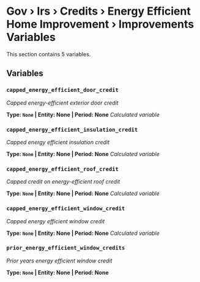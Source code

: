 # Gov › Irs › Credits › Energy Efficient Home Improvement › Improvements Variables

This section contains 5 variables.

## Variables

### `capped_energy_efficient_door_credit`
*Capped energy-efficient exterior door credit*

**Type: `None` | Entity: None | Period: None**
*Calculated variable*

### `capped_energy_efficient_insulation_credit`
*Capped energy efficient insulation credit*

**Type: `None` | Entity: None | Period: None**
*Calculated variable*

### `capped_energy_efficient_roof_credit`
*Capped credit on energy-efficient roof credit*

**Type: `None` | Entity: None | Period: None**
*Calculated variable*

### `capped_energy_efficient_window_credit`
*Capped energy efficient window credit*

**Type: `None` | Entity: None | Period: None**
*Calculated variable*

### `prior_energy_efficient_window_credits`
*Prior years energy efficient window credit*

**Type: `None` | Entity: None | Period: None**
